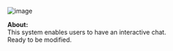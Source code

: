 ![image](https://github.com/jonanthonii/ChatCAD/assets/80728575/309ad23c-ad7f-4d44-bdff-1cfcbb9a7d6a)  

**About:**  
This system enables users to have an interactive chat.  
Ready to be modified.
